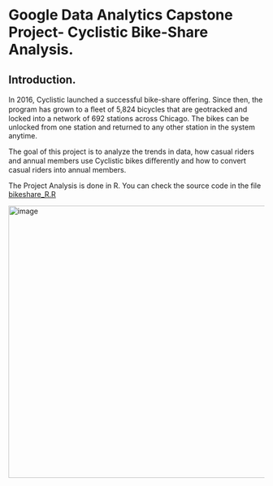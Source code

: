 # Google Data Analytics Capstone Project- Cyclistic Bike-Share Analysis.

## Introduction.

In 2016, Cyclistic launched a successful bike-share oﬀering. Since then, the program has grown to a ﬂeet of 5,824 bicycles that are geotracked and locked into a network of 692 stations across Chicago. The bikes can be unlocked from one station and returned to any other station in the system anytime.

The goal of this project is to analyze the trends in data, how casual riders and annual members use Cyclistic bikes diﬀerently and how to convert casual riders into annual members.

The Project Analysis is done in R. You can check the source code in the file [bikeshare_R.R](bikeshare_R.R)

<img width="535" alt="image" src="https://user-images.githubusercontent.com/105748301/183287122-1953324d-86d0-438c-ac76-16ff255d81e5.png">
